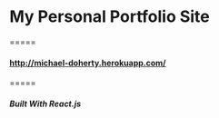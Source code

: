 # My Personal Portfolio Site
=====
#### http://michael-doherty.herokuapp.com/
=====
##### Built With React.js

